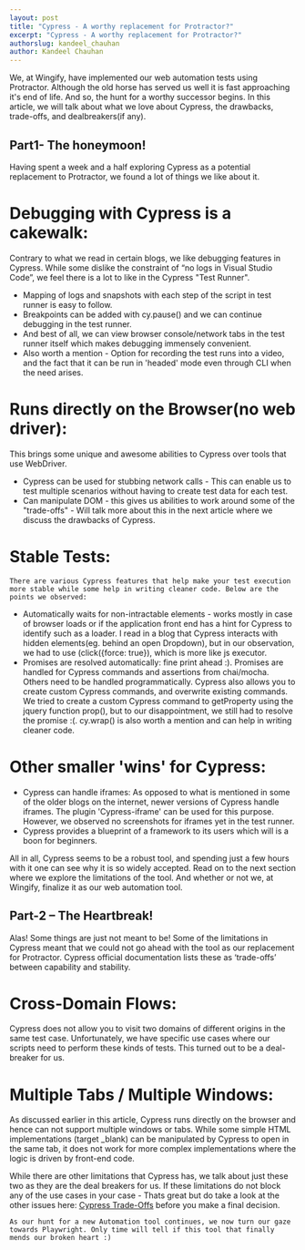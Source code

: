 ```yaml
---
layout: post
title: "Cypress - A worthy replacement for Protractor?"
excerpt: "Cypress - A worthy replacement for Protractor?"
authorslug: kandeel_chauhan
author: Kandeel Chauhan
---
```


We, at Wingify, have implemented our web automation tests using Protractor. Although the old horse has served us well it is fast approaching it's end of life. And so, the hunt for a worthy successor begins. In this article, we will talk about what we love about Cypress, the drawbacks, trade-offs, and dealbreakers(if any). 

## Part1- The honeymoon!

Having spent a week and a half exploring Cypress as a potential replacement to Protractor, we found a lot of things we like about it.

# Debugging with Cypress is a cakewalk: 
Contrary to what we read in certain blogs, we like debugging features in Cypress. While some dislike the constraint of “no logs in Visual Studio Code”, we feel there is a lot to like in the Cypress "Test Runner".
* Mapping of logs and snapshots with each step of the script in test runner is easy to follow.
* Breakpoints can be added with cy.pause() and we can continue debugging in the test runner.
* And best of all, we can view browser console/network tabs in the test runner itself which makes debugging immensely convenient.
* Also worth a mention - Option for recording the test runs into a video, and the fact that it can be run in 'headed' mode even through CLI when the need arises.

# Runs directly on the Browser(no web driver):
 This brings some unique and awesome abilities to Cypress over tools that use WebDriver.
* Cypress can be used for stubbing network calls - This can enable us to test multiple scenarios without having to create test data for each test.
* Can manipulate DOM - this gives us abilities to work around some of the "trade-offs" - Will talk more about this in the next article where we discuss the drawbacks of Cypress.

# Stable Tests:
 	There are various Cypress features that help make your test execution more stable while some help in writing cleaner code. Below are the points we observed:
* Automatically waits for non-intractable elements - works mostly in case of browser loads or if the application front end has a hint for Cypress to identify such as a loader. I read in a blog that Cypress interacts with hidden elements(eg. behind an open Dropdown), but in our observation, we had to use (click({force: true}), which is more like js executor.
* Promises are resolved automatically: fine print ahead :). Promises are handled for Cypress commands and assertions from chai/mocha. Others need to be handled programmatically. Cypress also allows you to create custom Cypress commands, and overwrite existing commands. We tried to create a custom Cypress command to getProperty using the jquery function prop(), but to our disappointment, we still had to resolve the promise :(. cy.wrap() is also worth a mention and can help in writing cleaner code. 


# Other smaller 'wins' for Cypress:
* Cypress can handle iframes: As opposed to what is mentioned in some of the older blogs on the internet, newer versions of Cypress handle iframes. The plugin 'Cypress-iframe' can be used for this purpose. However, we observed no screenshots for iframes yet in the test runner.
* Cypress provides a blueprint of a framework to its users which will is a boon for beginners.

All in all, Cypress seems to be a robust tool, and spending just a few hours with it one can see why it is so widely accepted. Read on to the next section where we explore the limitations of the tool. And whether or not we, at Wingify, finalize it as our web automation tool.


## Part-2 – The Heartbreak!
Alas! Some things are just not meant to be!  Some of the limitations in Cypress meant that we could not go ahead with the tool as our replacement for Protractor. Cypress official documentation lists these as ‘trade-offs’ between capability and stability.

# Cross-Domain Flows: 
Cypress does not allow you to visit two domains of different origins in the same test case. Unfortunately, we have specific use cases where our scripts need to perform these kinds of tests. This turned out to be a deal-breaker for us.


# Multiple Tabs / Multiple Windows:
 As discussed earlier in this article, Cypress runs directly on the browser and hence can not support multiple windows or tabs. While some simple HTML implementations (target _blank) can be manipulated by Cypress to open in the same tab, it does not work for more complex implementations where the logic is driven by front-end code.  
   	
While there are other limitations that Cypress has, we talk about just these two as they are the deal breakers for us. If these limitations do not block any of the use cases in your case - Thats great but do take a look at the other issues here: [Cypress Trade-Offs](https://docs.cypress.io/guides/references/trade-offs#Permanent-trade-offs-1) before you make a final decision.

    As our hunt for a new Automation tool continues, we now turn our gaze towards Playwright. Only time will tell if this tool that finally mends our broken heart :) 